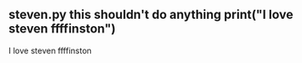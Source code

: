 steven.py
this shouldn't do anything
print("I love steven ffffinston")
----------
I love steven ffffinston
